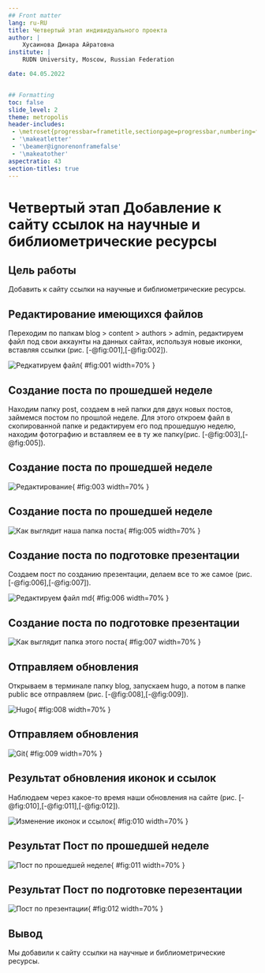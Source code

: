 ```yaml
---
## Front matter
lang: ru-RU
title: Четвертый этап индивидуального проекта
author: |
	Хусаинова Динара Айратовна
institute: |
	RUDN University, Moscow, Russian Federation

date: 04.05.2022


## Formatting
toc: false
slide_level: 2
theme: metropolis
header-includes: 
 - \metroset{progressbar=frametitle,sectionpage=progressbar,numbering=fraction}
 - '\makeatletter'
 - '\beamer@ignorenonframefalse'
 - '\makeatother'
aspectratio: 43
section-titles: true
---
```



# Четвертый этап Добавление к сайту ссылок на научные и библиометрические ресурсы

## Цель работы 

Добавить к сайту ссылки на научные и библиометрические ресурсы.

## Редактирование имеющихся файлов

Переходим по папкам blog > content > authors > admin, редактируем файл под свои аккаунты на данных сайтах, используя новые иконки, вставляя ссылки (рис. [-@fig:001],[-@fig:002]).

![Редкатируем файл](1.jpg){ #fig:001 width=70% }

## Создание поста по прошедшей неделе

Находим папку post, создаем в ней папки для двух новых постов, займемся постом по прошлой неделе. Для этого откроем файл в скопированной папке и редактируем его под прошедшую неделю, находим фотографию и вставляем ее в ту же папку(рис. [-@fig:003],[-@fig:005]).

## Создание поста по прошедшей неделе 

![Редактирование](3.jpg){ #fig:003 width=70% }

## Создание поста по прошедшей неделе

![Как выглядит наша папка поста](5.jpg){ #fig:005 width=70% }

## Создание поста по подготовке презентации

Создаем пост по созданию презентации, делаем все то же самое (рис. [-@fig:006],[-@fig:007]).

![Редактируем файл md](6.jpg){ #fig:006 width=70% }

## Создание поста по подготовке презентации

![Как выглядит папка этого поста](7.jpg){ #fig:007 width=70% } 

## Отправляем обновления

Открываем в терминале папку blog, запускаем hugo, а потом в папке public все отправляем (рис. [-@fig:008],[-@fig:009]).

![Hugo](8.jpg){ #fig:008 width=70% }

## Отправляем обновления

![Git](9.jpg){ #fig:009 width=70% } 

## Результат обновления иконок и ссылок

Наблюдаем через какое-то время наши обновления на сайте (рис. [-@fig:010],[-@fig:011],[-@fig:012]).

![Изменение иконок и ссылок](10.jpg){ #fig:010 width=70% }


## Результат Пост по прошедшей неделе

![Пост по прошедшей неделе](11.jpg){ #fig:011 width=70% }


## Результат Пост по подготовке перезентации

![Пост по презентации](12.jpg){ #fig:012 width=70% }

## Вывод 

Мы добавили к сайту ссылки на научные и библиометрические ресурсы.
